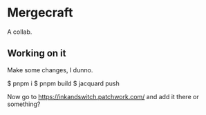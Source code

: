# Mergecraft

A collab.

## Working on it

Make some changes, I dunno.

$ pnpm i
$ pnpm build
$ jacquard push

Now go to https://inkandswitch.patchwork.com/ and add it there or something?

